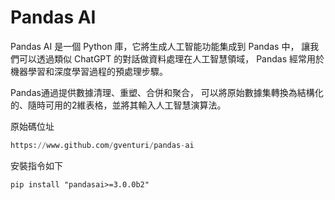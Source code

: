 
# Pandas AI
Pandas AI 是一個 Python 庫，它將生成人工智能功能集成到 Pandas 中，
讓我們可以透過類似 ChatGPT 的對話做資料處理在人工智慧領域，
Pandas 經常用於機器學習和深度學習過程的預處理步驟。

Pandas通過提供數據清理、重塑、合併和聚合，
可以將原始數據集轉換為結構化的、隨時可用的2維表格，並將其輸入人工智慧演算法。

原始碼位址
```python
https://www.github.com/gventuri/pandas-ai
```

安裝指令如下
```
pip install "pandasai>=3.0.0b2"
```



